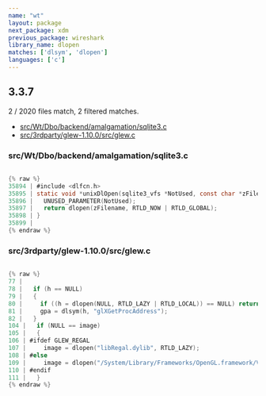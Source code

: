 ```yaml
---
name: "wt"
layout: package
next_package: xdm
previous_package: wireshark
library_name: dlopen
matches: ['dlsym', 'dlopen']
languages: ['c']
---
```

## 3.3.7
2 / 2020 files match, 2 filtered matches.

 - [src/Wt/Dbo/backend/amalgamation/sqlite3.c](#srcwtdbobackendamalgamationsqlite3c)
 - [src/3rdparty/glew-1.10.0/src/glew.c](#src3rdpartyglew-1100srcglewc)

### src/Wt/Dbo/backend/amalgamation/sqlite3.c

```c

{% raw %}
35894 | #include <dlfcn.h>
35895 | static void *unixDlOpen(sqlite3_vfs *NotUsed, const char *zFilename){
35896 |   UNUSED_PARAMETER(NotUsed);
35897 |   return dlopen(zFilename, RTLD_NOW | RTLD_GLOBAL);
35898 | }
35899 | 
{% endraw %}

```
### src/3rdparty/glew-1.10.0/src/glew.c

```c

{% raw %}
77 | 
78 |   if (h == NULL)
79 |   {
80 |     if ((h = dlopen(NULL, RTLD_LAZY | RTLD_LOCAL)) == NULL) return NULL;
81 |     gpa = dlsym(h, "glXGetProcAddress");
82 |   }
104 |   if (NULL == image) 
105 |   {
106 | #ifdef GLEW_REGAL
107 |     image = dlopen("libRegal.dylib", RTLD_LAZY);
108 | #else
109 |     image = dlopen("/System/Library/Frameworks/OpenGL.framework/Versions/Current/OpenGL", RTLD_LAZY);
110 | #endif
111 |   }
{% endraw %}

```